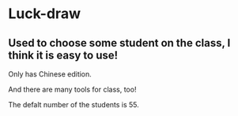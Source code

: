 # Luck-draw

## Used to choose some student on the class, I think it is easy to use!

Only has Chinese edition.

And there are many tools for class, too!

The defalt number of the students is 55.
